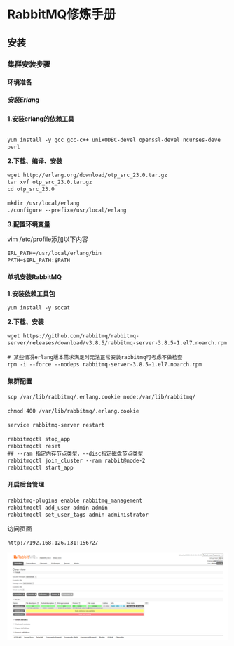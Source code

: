 

# RabbitMQ修炼手册

## 安装

### 集群安装步骤

#### 环境准备

##### **安装Erlang**

**1.安装erlang的依赖工具**

```

yum install -y gcc gcc-c++ unixODBC-devel openssl-devel ncurses-deve perl

```

**2.下载、编译、安装**

```shell
wget http://erlang.org/download/otp_src_23.0.tar.gz
tar xvf otp_src_23.0.tar.gz
cd otp_src_23.0

mkdir /usr/local/erlang
./configure --prefix=/usr/local/erlang
```

**3.配置环境变量** 

vim /etc/profile添加以下内容

```
ERL_PATH=/usr/local/erlang/bin
PATH=$ERL_PATH:$PATH
```

#### 单机安装RabbitMQ

**1.安装依赖工具包**

```
yum install -y socat
```

**2.下载、安装**

```shell
wget https://github.com/rabbitmq/rabbitmq-server/releases/download/v3.8.5/rabbitmq-server-3.8.5-1.el7.noarch.rpm

# 某些情况erlang版本需求满足时无法正常安装rabbitmq可考虑不做检查
rpm -i --force --nodeps rabbitmq-server-3.8.5-1.el7.noarch.rpm
```

#### 集群配置



```
scp /var/lib/rabbitmq/.erlang.cookie node:/var/lib/rabbitmq/

chmod 400 /var/lib/rabbitmq/.erlang.cookie

service rabbitmq-server restart

rabbitmqctl stop_app
rabbitmqctl reset
## --ram 指定内存节点类型，--disc指定磁盘节点类型
rabbitmqctl join_cluster --ram rabbit@node-2
rabbitmqctl start_app

```



#### 开启后台管理



```
rabbitmq-plugins enable rabbitmq_management
rabbitmqctl add_user admin admin
rabbitmqctl set_user_tags admin administrator
```



访问页面

```
http://192.168.126.131:15672/
```


![image-20200801211319605](resource\image-20200801211319605.png)